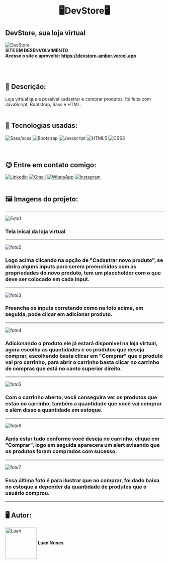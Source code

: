 <h1 align="center">🖥️DevStore🖥️</h1>
<h2> DevStore, sua loja virtual</h2> 

![DevStore](https://user-images.githubusercontent.com/105875989/196573676-394f87be-8eb6-4806-818d-4708862a0804.gif)
<br><strong>SITE EM DESENVOLVIMENTO </strong>
<br><strong>Acesse o site e aproveite: https://devstore-amber.vercel.app </strong>

<br>
<br>
<h2><strong> 📝 Descrição:</strong></h2>    

 Loja virtual que é possivel cadastrar e comprar produtos, foi feita com JavaScript, Bootstrap, Sass e HTML.
<br>
<br>
<h2><strong>🚀 Tecnologias usadas:</strong></h2>   

<div style='display:inline_block;'>
  <img align='center' alt='Sass/scss' src='https://img.shields.io/badge/Sass-CC6699?style=for-the-badge&logo=sass&logoColor=white'/>
  <img align='center' alt='Bootstrap' src='https://img.shields.io/badge/Bootstrap-563D7C?style=for-the-badge&logo=bootstrap&logoColor=white'/>
  <img align='center' alt='Javascript' src='https://img.shields.io/badge/JavaScript-F7DF1E?style=for-the-badge&logo=javascript&logoColor=black'/>
  <img align='center' alt='HTML5' src='https://img.shields.io/badge/HTML5-E34F26?style=for-the-badge&logo=html5&logoColor=white'/>
  <img align='center' alt='CSS3' src='https://img.shields.io/badge/CSS-239120?&style=for-the-badge&logo=css3&logoColor=white'/>
</div>
<br><br>

<h2><strong>😉 Entre em contato comigo:</strong></h2>   

[![Linkedin](https://img.shields.io/badge/LinkedIn-0077B5?style=for-the-badge&logo=linkedin&logoColor=white)](https://www.linkedin.com/in/luan-nunes-esbaltar/)
[![Gmail](https://img.shields.io/badge/Gmail-D14836?style=for-the-badge&logo=gmail&logoColor=white)](mailto:nunesesbaltar.luan02@gmail.com)
[![WhatsApp](https://img.shields.io/badge/WhatsApp-25D366?style=for-the-badge&logo=whatsapp&logoColor=white)](https://api.whatsapp.com/send?phone=5561984653761&text=Ol%C3%A1%20Luan%2C%20tudo%20bem%3F)
[![Instagram](https://img.shields.io/badge/Instagram-E4405F?style=for-the-badge&logo=instagram&logoColor=white)](https://www.instagram.com/luan_nunees/)
<br>
<br>
<h2><strong> 🖼️ Imagens do projeto:</strong></h2> 


<hr>

![Foto1](https://user-images.githubusercontent.com/105875989/196402970-e6af7913-d0c1-4673-a81e-b07389d8462b.png)

### Tela inical da loja virtual
<hr>

![foto2](https://user-images.githubusercontent.com/105875989/196403169-7100ab24-e4b0-4f09-9325-00ef40928ab8.png)

### Logo acima clicando na opção de "Cadastrar novo produto", se abrira alguns inputs para serem preenchidos com as propriedades do novo produto, tem um placeholder com o que deve ser colocado em cada input.
<hr>

![foto3](https://user-images.githubusercontent.com/105875989/196403222-2c277bce-92fb-4803-b729-595e9ad265d3.png)

### Preencha os inputs corretando como na foto acima, em seguida, pode clicar em adicionar produto.
<hr>

![foto4](https://user-images.githubusercontent.com/105875989/196403253-dff674c7-2acb-4697-8cc8-89b25beb2576.png)

### Adicionando o produto ele já estará disponivel na loja virtual, agora escolha as quantidades e os produtos que deseja comprar, escolhendo basta clicar em "Comprar" que o produto vai pro carrinho, para abrir o carrinho basta clicar no carrinho de compras que está no canto superior direito.
<hr>

![foto5](https://user-images.githubusercontent.com/105875989/196403297-3681d393-7a37-4023-9621-61a7022bcf7e.png)

### Com o carrinho aberto, você conseguira ver os produtos que estão no carrinho, também a quantidade que você vai comprar e além disso a quantidade em estoque.
<hr>

![foto6](https://user-images.githubusercontent.com/105875989/196403349-f9e8507b-7936-4007-a476-ac51c008c5e3.png)

### Após estar tudo conforme você deseja no carrinho, clique em "Comprar", logo em seguida aparecera um alert avisando que os produtos foram comprados com sucesso.
<hr>

![foto7](https://user-images.githubusercontent.com/105875989/196403400-3a656dfd-2afd-4f27-b17c-1d7a3085f8ca.png)

### Essa última foto é para ilustrar que ao comprar, foi dado baixa no estoque a depender da quantidade de produtos que o usuário comprou.
<hr>

<h2><strong>🖥️ Autor:</strong></h2>   

<img align='center' style="width:100px; height: 100px;" alt='Luan' src='https://user-images.githubusercontent.com/105875989/202720555-79b37083-a2e8-47d6-8d43-5003323b22ff.jpeg'/>  
<strong>Luan Nunes</strong> 

